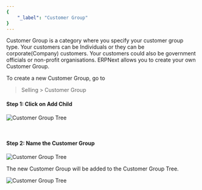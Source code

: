 ```yaml
---
{
	"_label": "Customer Group"
}
---
```


Customer Group is a category where you specify your customer group type. Your customers can be Individuals or they can be corporate(Company) customers. Your customers could also be government officials or non-profit organisations. ERPNext allows you to create your own Customer Group.

To create a new Customer Group, go to

> Selling > Customer Group


#### Step 1: Click on Add Child


![Customer Group Tree](img/customer-group-tree-1.png)

<br>

#### Step 2: Name the Customer Group

![Customer Group Tree](img/customer-group-tree-2.png)


The new Customer Group will be added to the Customer Group Tree.


![Customer Group Tree](img/customer-group-tree-3.png)



